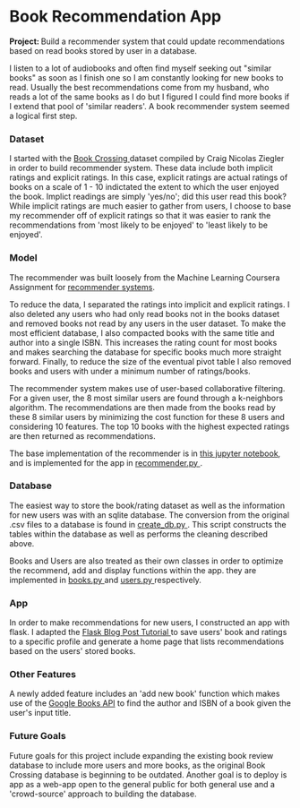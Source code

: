 # Book Recommendation App

<b> Project: </b> Build a recommender system that could update recommendations based on read books stored by user in a database.

I listen to a lot of audiobooks and often find myself seeking out "similar books" as soon as I finish one so I am constantly looking for new books to read. Usually the best recommendations come from my husband, who reads a lot of the same books as I do but I figured I could find more books if I extend that pool of 'similar readers'. A book recommender system seemed a logical first step. 

### Dataset
I started with the <a href = "http://www2.informatik.uni-freiburg.de/~cziegler/BX/"> Book Crossing </a> dataset compiled by Craig Nicolas Ziegler in order to build recommender system. These data include both implicit ratings and explicit ratings. In this case, explicit ratings are actual ratings of books on a scale of 1 - 10 indictated the extent to which the user enjoyed the book. Implict readings are simply 'yes/no'; did this user read this book? While implicit ratings are much easier to gather from users, I choose to base my recommender off of explicit ratings so that it was easier to rank the recommendations from 'most likely to be enjoyed' to 'least likely to be enjoyed'. 

### Model
The recommender was built loosely from the Machine Learning Coursera Assignment for <a href = "https://www.coursera.org/learn/machine-learning?action=enroll" > recommender systems</a>.

To reduce the data, I separated the ratings into implicit and explicit ratings. I also deleted any users who had only read books not in the books dataset and removed books not read by any users in the user dataset. To make the most efficient database, I also compacted books with the same title and author into a single ISBN. This increases the rating count for most books and makes searching the database for specific books much more straight forward. Finally, to reduce the size of the eventual pivot table I also removed books and users with under a minimum number of ratings/books. 

The recommender system makes use of user-based collaborative filtering. For a given user, the 8 most similar users are found through a k-neighbors algorithm. The recommendations are then made from the books read by these 8 similar users by minimizing the cost function for these 8 users and considering 10 features. The top 10 books with the highest expected ratings are then returned as recommendations. 

The base implementation of the recommender is in <a href = "https://github.com/astrojneil/bookRec/blob/main/BookRecommender.ipynb" > this jupyter notebook</a>, and is implemented for the app in <a href = "https://github.com/astrojneil/bookRec/blob/main/recommender.py" > recommender.py </a>. 

### Database
The easiest way to store the book/rating dataset as well as the information for new users was with an sqlite database. The conversion from the original .csv files to a database is found in <a href="https://github.com/astrojneil/bookRec/blob/main/create_db.py"> create_db.py </a>. This script constructs the tables within the database as well as performs the cleaning described above.

Books and Users are also treated as their own classes in order to optimize the recommend, add and display functions within the app. they are implemented in <a href = "https://github.com/astrojneil/bookRec/blob/main/books.py" > books.py </a> and <a href = "https://github.com/astrojneil/bookRec/blob/main/users.py" > users.py </a> respectively. 

### App
In order to make recommendations for new users, I constructed an app with flask. I adapted the <a href = "https://flask.palletsprojects.com/en/1.1.x/tutorial/factory/" > Flask Blog Post Tutorial </a> to save users' book and ratings to a specific profile and generate a home page that lists recommendations based on the users' stored books. 

### Other Features
A newly added feature includes an 'add new book' function which makes use of the <a href = "https://developers.google.com/books" >Google Books API</a> to find the author and ISBN of a book given the user's input title. 

### Future Goals
Future goals for this project include expanding the existing book review database to include more users and more books, as the original Book Crossing database is beginning to be outdated. Another goal is to deploy is app as a web-app open to the general public for both general use and a 'crowd-source' approach to building the database. 
